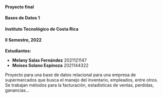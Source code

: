#### **Proyecto final**
#### **Bases de Datos 1**
#### **Instituto Tecnológico de Costa Rica**
#### **II Semestre, 2022**

**Estudiantes:**
* **Melany Salas Fernández**  2021121147
* **Moises Solano Espinoza**  2021144322

Proyecto para una base de datos relacional para una empresa de supermercados que busca el manejo del inventario, empleados, entre otros.
Se trabajan métodos para la facturación, estadísticas de ventas, perdidas, ganancias...
